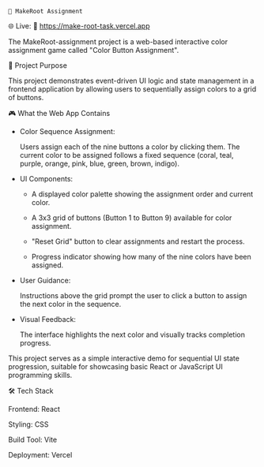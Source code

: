     📌 MakeRoot Assignment

🌐 Live: 🔗 https://make-root-task.vercel.app

The MakeRoot-assignment project is a web-based interactive color assignment game called "Color Button Assignment".

📖 Project Purpose

This project demonstrates event-driven UI logic and state management in a frontend application by allowing users to sequentially assign colors to a grid of buttons.

🎮 What the Web App Contains

- Color Sequence Assignment:

  Users assign each of the nine buttons a color by clicking them. The current color to be assigned follows a fixed sequence (coral, teal, purple, orange, pink, blue, green, brown, indigo).

- UI Components:

  - A displayed color palette showing the assignment order and current color.

  - A 3x3 grid of buttons (Button 1 to Button 9) available for color assignment.

  - "Reset Grid" button to clear assignments and restart the process.

  - Progress indicator showing how many of the nine colors have been assigned.

- User Guidance:

  Instructions above the grid prompt the user to click a button to assign the next color in the sequence.

- Visual Feedback:

  The interface highlights the next color and visually tracks completion progress.


This project serves as a simple interactive demo for sequential UI state progression, suitable for showcasing basic React or JavaScript UI programming skills.

🛠️ Tech Stack

Frontend: React

Styling: CSS

Build Tool: Vite

Deployment: Vercel
